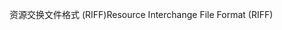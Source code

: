 <span data-ttu-id="0c43d-101">资源交换文件格式 (RIFF)</span><span class="sxs-lookup"><span data-stu-id="0c43d-101">Resource Interchange File Format (RIFF)</span></span>